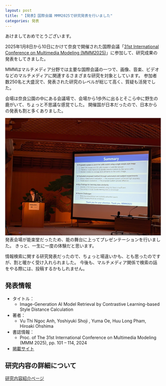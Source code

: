 ```yaml
---
layout: post
title: "【発表】国際会議 MMM2025で研究発表を行いました"
categories: 発表
---
```


あけましておめでとうございます。

2025年1月8日から10日にかけて奈良で開催された国際会議「[31st International Conference on Multimedia Modeling (MMM2025)](https://mmm2025.net/)」に参加して、研究成果の発表をしてきました。

MMMはマルチメディア分野では主要な国際会議の一つで、画像、音楽、ビデオなどのマルチメディアに関連するさまざまな研究を対象としています。
参加者数250名と大盛況で、発表された研究のレベルが総じて高く、質疑も活発でした。

会場は奈良公園の中にある会議場で、会場から1歩外に出るとそこら中に野生の鹿がいて、ちょっと不思議な感覚でした。
開催国が日本だったので、日本からの発表も割と多くありました。

![写真](/assets/img/posts/20250108/MMM2025.jpg "発表風景")
発表会場が能楽堂だったため、能の舞台に上ってプレゼンテーションを行いました。
きっと、一生に一度の体験だと思います。

情報検索に関する研究発表だったので、ちょっと場違いかも、とも思ったのですが、割と暖かく受け入れられました。
今後も、マルチメディア関係で検索の話をやる際には、投稿するかもしれません。

## 発表情報
- タイトル：
    - Image-Generation AI Model Retrieval by Contrastive Learning-based Style Distance Calculation
- 著者：
    - Vu Thi Ngoc Anh, Yoshiyuki Shoji , Yuma Oe, Huu Long Pham, Hiroaki Ohshima
- 書誌情報：
    - Proc. of The 31st International Conference on Multimedia Modeling (MMM 2025), pp. 101 – 114, 2024
- [掲載サイト](https://doi.org/10.1007/978-981-96-2061-6_8)

## 研究内容の詳細について
[研究内容紹介ページ](/researches/anh2025.html)
